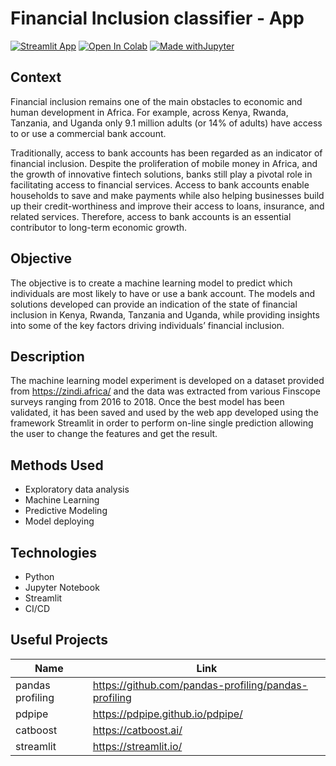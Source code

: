 
# Financial Inclusion classifier - App


[![Streamlit App](https://static.streamlit.io/badges/streamlit_badge_black_white.svg)](https://share.streamlit.io/airaghidavide/financial_inclusion-app/main/financial_inclusion_app.py)
[![Open In Colab](https://colab.research.google.com/assets/colab-badge.svg)](https://colab.research.google.com/drive/10zMgvVgpFbyxBd34N7Lg2r6OvrjYo4Rl?usp=sharing)
[![Made withJupyter](https://img.shields.io/badge/Made%20with-Jupyter-orange?style=for-the-badge&logo=Jupyter)](https://jupyter.org/try)
## Context
Financial inclusion remains one of the main obstacles to economic and human development in Africa. For example, across Kenya, Rwanda, Tanzania, and Uganda only 9.1 million adults (or 14% of adults) have access to or use a commercial bank account.

Traditionally, access to bank accounts has been regarded as an indicator of financial inclusion. Despite the proliferation of mobile money in Africa, and the growth of innovative fintech solutions, banks still play a pivotal role in facilitating access to financial services. Access to bank accounts enable households to save and make payments while also helping businesses build up their credit-worthiness and improve their access to loans, insurance, and related services. Therefore, access to bank accounts is an essential contributor to long-term economic growth.

## Objective
The objective is to create a machine learning model to predict which individuals are most likely to have or use a bank account. The models and solutions developed can provide an indication of the state of financial inclusion in Kenya, Rwanda, Tanzania and Uganda, while providing insights into some of the key factors driving individuals’ financial inclusion.

## Description
The machine learning model experiment is developed on a dataset provided from https://zindi.africa/ and the data was extracted from various Finscope surveys ranging from 2016 to 2018.
Once the best model has been validated, it has been saved and used by the web app developed using the framework Streamlit in order to perform on-line single prediction allowing the user to change the features and get the result.

## Methods Used

* Exploratory data analysis
* Machine Learning
* Predictive Modeling
* Model deploying

## Technologies

* Python
* Jupyter Notebook
* Streamlit
* CI/CD

## Useful Projects

|Name     | Link   | 
|---------|-----------------|
| pandas profiling | https://github.com/pandas-profiling/pandas-profiling|
| pdpipe | https://pdpipe.github.io/pdpipe/|
| catboost | https://catboost.ai/ |
| streamlit | https://streamlit.io/ |
